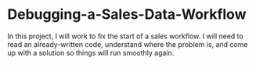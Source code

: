 # Debugging-a-Sales-Data-Workflow
In this project, I will work to fix the start of a sales workflow. I will need to read an already-written code, understand where the problem is, and come up with a solution so things will run smoothly again.
